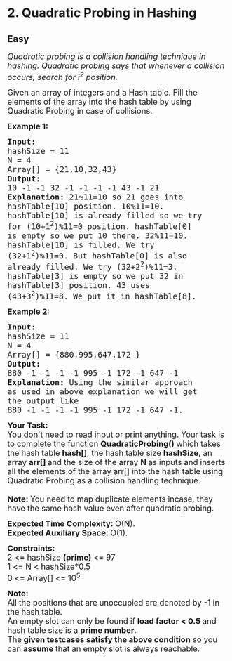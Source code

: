# 2. Quadratic Probing in Hashing
## Easy 
<div class="problem-statement">
                <p></p><p><em><span style="font-size:18px">Quadratic probing is a collision handling technique in hashing. Quadratic probing says that whenever a collision occurs, search for i<sup>2</sup> position. </span></em></p>

<p><span style="font-size:18px">Given an array of integers and a Hash table. Fill the elements of the array into the hash table by using Quadratic Probing in case of collisions.</span></p>

<p><span style="font-size:18px"><strong>Example 1:</strong></span></p>

<pre><span style="font-size:18px"><strong>Input:
</strong>hashSize = 11
N = 4
Array[] = {21,10,32,43}
<strong>Output: 
</strong>10 -1 -1 32 -1 -1 -1 -1 43 -1 21<strong>
Explanation: </strong>21%11=10 so 21 goes into 
hashTable[10] position. 10%11=10. 
hashTable[10] is already filled so we try 
for (10+1<sup>2</sup>)%11=0 position. hashTable[0] 
is empty so we put 10 there. 32%11=10. 
hashTable[10] is filled. We try 
(32+1<sup>2</sup>)%11=0. But hashTable[0] is also 
already filled. We try (32+2<sup>2</sup>)%11=3. 
hashTable[3] is empty so we put 32 in 
hashTable[3] position. 43 uses 
(43+3<sup>2</sup></span><span style="font-size:18px">)%11=8. We put it in hashTable[8].</span></pre>

<p><span style="font-size:18px"><strong>Example 2:</strong></span></p>

<pre><span style="font-size:18px"><strong>Input:
</strong>hashSize = 11
N = 4
Array[] = {880,995,647,172&nbsp;}
<strong>Output:
</strong>880 -1 -1 -1 -1 995 -1 172 -1 647 -1&nbsp;<strong>
Explanation: </strong>Using the similar approach 
as used in above explanation we will get 
the output like&nbsp;
880 -1 -1 -1 -1 995 -1 172 -1 647 -1.</span>
</pre>

<p><span style="font-size:18px"><strong>Your Task:</strong><br>
You don't need to read input or print anything. Your task is to complete the function&nbsp;<strong>QuadraticProbing()&nbsp;</strong>which takes the hash table&nbsp;<strong>hash[]</strong>, the hash table size&nbsp;<strong>hashSize</strong>, an array&nbsp;<strong>arr[]&nbsp;</strong>and the size of the array <strong>N&nbsp;</strong>as inputs and inserts all the elements of the array arr[] into the hash table using Quadratic Probing as a collision handling technique.<br>
<br>
<strong>Note:&nbsp;</strong>You need to map duplicate elements incase, they have the same hash value even after quadratic probing.</span></p>

<p><span style="font-size:18px"><strong>Expected Time Complexity:&nbsp;</strong>O(N).<br>
<strong>Expected Auxiliary Space:&nbsp;</strong>O(1).</span></p>

<p><span style="font-size:18px"><strong>Constraints:</strong><br>
2 &lt;= hashSize <strong>(prime)</strong> &lt;= 97<br>
1 &lt;= N &lt; hashSize*0.5<br>
0 &lt;= Array[] &lt;= 10<sup>5</sup></span></p>

<p><span style="font-size:18px"><strong>Note: </strong><br>
All the positions that are unoccupied are denoted by -1 in the hash table.<br>
An empty slot can only be found if <strong>load factor &lt; 0.5 </strong>and hash table size is a <strong>prime number</strong>.<br>
The<strong> given testcases satisfy the above condition</strong> so you can <strong>assume </strong>that an empty slot is always reachable.</span></p>
 <p></p>
            </div>